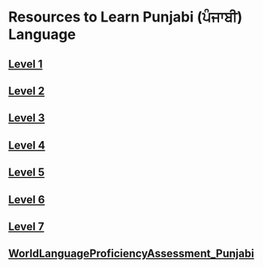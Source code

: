 # Resources to Learn Punjabi (ਪੰਜਾਬੀ) Language

 ## [Level 1](https://amardeep0.github.io/learnPunjabi/Level-1_Punjabi%20Alphabets/)
 
 ## [Level 2](https://amardeep0.github.io/learnPunjabi/Level-2_Matra/)
 
 ## [Level 3](https://amardeep0.github.io/learnPunjabi/Level-3_Matra/)
 
 ## [Level 4](https://amardeep0.github.io/learnPunjabi/Level-4_Intermediate/)
 
 ## [Level 5](https://amardeep0.github.io/learnPunjabi/Level-5_intermediate/)
 
 ## [Level 6](https://amardeep0.github.io/learnPunjabi/Level-6_Advanced/)
 
 ## [Level 7](https://amardeep0.github.io/learnPunjabi/Level-7_Advanced/)
 
 ## [WorldLanguageProficiencyAssessment_Punjabi](https://amardeep0.github.io/learnPunjabi/WorldLanguageProficiencyAssessment_Punjabi/)
 
 








 
 


